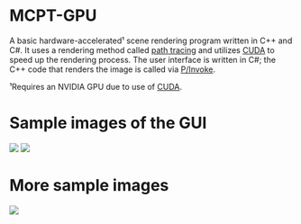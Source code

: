 # MCPT-GPU
A basic hardware-accelerated¹ scene rendering program written in C++ and C#. It uses a rendering method called [path tracing](https://en.wikipedia.org/wiki/Path_tracing) and utilizes [CUDA](https://developer.nvidia.com/cuda-toolkit) to speed up the rendering process. The user interface is written in C#; the C++ code that renders the image is called via [P/Invoke](https://docs.microsoft.com/en-us/dotnet/standard/native-interop/pinvoke).

¹Requires an NVIDIA GPU due to use of [CUDA](https://developer.nvidia.com/cuda-toolkit).
# Sample images of the GUI
![](https://i.imgur.com/W4wUX3A.png)
![](https://i.imgur.com/ZUojJ4W.png)
# More sample images
![](https://i.imgur.com/8fGlpHf.png)

